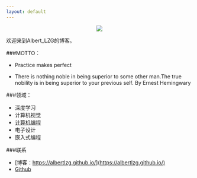 ```yaml
---
layout: default
---
```



<center>
    <p><img src="http://7xlfkx.com1.z0.glb.clouddn.com/white2.jpg" align="center"></p>
</center>

欢迎来到Albert_LZG的博客。


###MOTTO：

- Practice makes perfect

- There is nothing noble in being superior to some other man.The true nobility is in being superior to your previous self.                            By Ernest Hemingwary


###领域：

- 深度学习
- 计算机视觉
- [计算机编程](https://github.com/AlbertLZG/AlbertLZG_Lintcode)
- 电子设计
- 嵌入式编程




###联系

- [博客：https://albertlzg.github.io/](https://albertlzg.github.io/)
- [Github](https://github.com/AlbertLZG)







